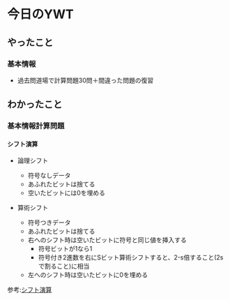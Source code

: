# 今日のYWT

## やったこと

### 基本情報

- 過去問道場で計算問題30問＋間違った問題の復習

## わかったこと

### 基本情報計算問題

#### シフト演算

- 論理シフト
  - 符号なしデータ
  - あふれたビットは捨てる
  - 空いたビットには0を埋める

- 算術シフト

  - 符号つきデータ
  - あふれたビットは捨てる
  - 右へのシフト時は空いたビットに符号と同じ値を挿入する
    - 符号ビットが1なら1
    - 符号付き2進数を右にSビット算術シフトすると、2-s倍すること(2sで割ること)に相当
  - 左へのシフト時は空いたビットに0を埋める

参考:[シフト演算](http://kccn.konan-u.ac.jp/information/cs/cyber03/cy3_shc.htm)
